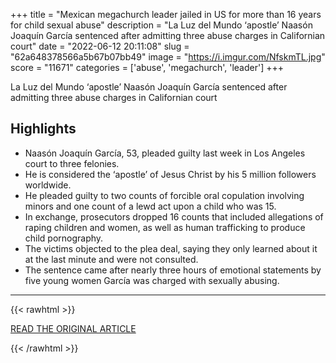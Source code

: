 +++
title = "Mexican megachurch leader jailed in US for more than 16 years for child sexual abuse"
description = "La Luz del Mundo ‘apostle’ Naasón Joaquín García sentenced after admitting three abuse charges in Californian court"
date = "2022-06-12 20:11:08"
slug = "62a648378566a5b67b07bb49"
image = "https://i.imgur.com/NfskmTL.jpg"
score = "11671"
categories = ['abuse', 'megachurch', 'leader']
+++

La Luz del Mundo ‘apostle’ Naasón Joaquín García sentenced after admitting three abuse charges in Californian court

## Highlights

- Naasón Joaquín García, 53, pleaded guilty last week in Los Angeles court to three felonies.
- He is considered the ‘apostle’ of Jesus Christ by his 5 million followers worldwide.
- He pleaded guilty to two counts of forcible oral copulation involving minors and one count of a lewd act upon a child who was 15.
- In exchange, prosecutors dropped 16 counts that included allegations of raping children and women, as well as human trafficking to produce child pornography.
- The victims objected to the plea deal, saying they only learned about it at the last minute and were not consulted.
- The sentence came after nearly three hours of emotional statements by five young women García was charged with sexually abusing.

---

{{< rawhtml >}}
  <p class="article-category">
    <a target="_blank" href="https://www.theguardian.com/world/2022/jun/09/mexican-megachurch-leader-jailed-in-us-for-more-than-16-years-for-child-sexual-abuse">READ THE ORIGINAL ARTICLE</a>
  </p>
{{< /rawhtml >}}
